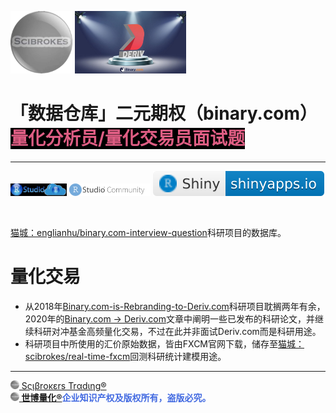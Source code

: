 <img src='文艺坊图库/世博量化.png' height='100'> <img src='文艺坊图库/deriv.jpg' height='100'>

# 「数据仓库」二元期权（binary.com）<span style='color:#DE5D83; background-color:black;'>**量化分析员/量化交易员**面试题</span>

---

[<img src='文艺坊图库/RStudioCloud.png' height='20'>](https://rstudio.cloud) [<img src='文艺坊图库/RStudioCom2.png' height='20'>](https://community.rstudio.com/new-topic?category=shiny&tags=shiny) [![](文艺坊图库/shiny-badge.svg)](https://www.shinyapps.io)

<br>

[猫城：englianhu/binary.com-interview-question](https://github.com/englianhu/binary.com-interview-question)科研项目的数据库。

# 量化交易

- 从2018年[Binary.com-is-Rebranding-to-Deriv.com](https://derivdotcom.medium.com/binary-com-is-rebranding-to-deriv-com-and-here-is-everything-you-need-to-know-6f4a8513c84b)科研项目耽搁两年有余，2020年的[Binary.com → Deriv.com](https://englianhu.medium.com/binary-com-deriv-com-6058cdbfc3a1)文章中阐明一些已发布的科研论文，并继续科研对冲基金高频量化交易，不过在此并非面试Deriv.com而是科研用途。
- 科研项目中所使用的汇价原始数据，皆由FXCM官网下载，储存至[猫城：scibrokes/real-time-fxcm](https://github.com/scibrokes/real-time-fxcm)回测科研统计建模用途。

---

[<img src="文艺坊图库/Scibrokes.png" height="14"/> Sςιβrοκεrs Trαdιηg®](http://www.scibrokes.com)<br>
<span style='color:RoyalBlue'>**[<img src="文艺坊图库/Scibrokes.png" height="14"/> 世博量化®](http://www.scibrokes.com)企业知识产权及版权所有，盗版必究。**</span>
